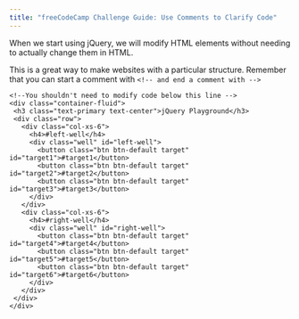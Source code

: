 ```yaml
---
title: "freeCodeCamp Challenge Guide: Use Comments to Clarify Code"
---
```


When we start using jQuery, we will modify HTML elements without needing to actually change them in HTML.

This is a great way to make websites with a particular structure. Remember that you can start a comment with `<!-- and end a comment with -->`

    <!--You shouldn't need to modify code below this line -->
    <div class="container-fluid">
     <h3 class="text-primary text-center">jQuery Playground</h3>
     <div class="row">
       <div class="col-xs-6">
         <h4>#left-well</h4>
         <div class="well" id="left-well">
           <button class="btn btn-default target" id="target1">#target1</button>
           <button class="btn btn-default target" id="target2">#target2</button>
           <button class="btn btn-default target" id="target3">#target3</button>
         </div>
       </div>
       <div class="col-xs-6">
         <h4>#right-well</h4>
         <div class="well" id="right-well">
           <button class="btn btn-default target" id="target4">#target4</button>
           <button class="btn btn-default target" id="target5">#target5</button>
           <button class="btn btn-default target" id="target6">#target6</button>
         </div>
       </div>
     </div>
    </div>
